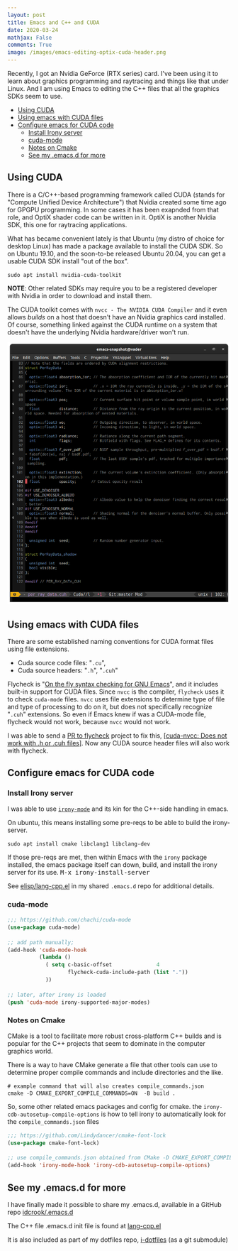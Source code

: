 ```yaml
---
layout: post
title: Emacs and C++ and CUDA
date: 2020-03-24
mathjax: False
comments: True
image: /images/emacs-editing-optix-cuda-header.png
---
```


Recently, I got an Nvidia GeForce (RTX series) card. I've been using it to learn about graphics programming and raytracing and things like that under Linux. And I am using Emacs to editing the C++ files that all the graphics SDKs seem to use.

<!-- markdown-toc start - Don't edit this section. Run M-x markdown-toc-refresh-toc -->

- [Using CUDA](#using-cuda)
- [Using emacs with CUDA files](#using-emacs-with-cuda-files)
- [Configure emacs for CUDA code](#configure-emacs-for-cuda-code)
    - [Install Irony server](#install-irony-server)
    - [cuda-mode](#cuda-mode)
    - [Notes on Cmake](#notes-on-cmake)
    - [See my .emacs.d for more](#see-my-emacsd-for-more)

<!-- markdown-toc end -->

## Using CUDA

There is a C/C++-based programming framework called CUDA (stands for "Compute Unified Device Architecture") that Nvidia created some time ago for GPGPU programming. In some cases it has been exapnded from that role, and OptiX shader code can be written in it. OptiX is another Nvidia SDK, this one for raytracing applications.

What has became convenient lately is that Ubuntu (my distro of choice for desktop Linux) has made a package available to install the CUDA SDK. So on Ubuntu 19.10, and the soon-to-be released Ubuntu 20.04, you can get a usable CUDA SDK install "out of the box".


```shell
sudo apt install nvidia-cuda-toolkit
```

**NOTE**: Other related SDKs may require you to be a registered developer with Nvidia in order to download and install them.

The CUDA toolkit comes with `nvcc - The NVIDIA CUDA Compiler` and it even allows _builds_  on a host that doesn't have an Nvidia graphics card installed.  Of course, something linked against the CUDA runtime on a system that doesn't have the underlying Nvidia hardware/driver won't run.


![Emacs in a .cuh file CUDA header](/images/emacs-editing-optix-cuda-header.png)


## Using emacs with CUDA files

There are some established naming conventions for CUDA format files using file extensions.

- Cuda source code files: "`.cu`",
- Cuda source headers: "`.h`", "`.cuh`"

Flycheck is "[On the fly syntax checking for GNU Emacs](https://github.com/flycheck/flycheck)", and it includes built-in support for CUDA files.  Since `nvcc` is the compiler, `flycheck` uses it to check `cuda-mode` files. `nvcc` uses file extensions to determine type of file and type of processing to do on it, but does not specifically recognize "`.cuh`" extensions. So even if Emacs knew if was a CUDA-mode file, flycheck would not work, because `nvcc` would not work.

I was able to send a [PR to flycheck](https://github.com/flycheck/flycheck/pull/1699) project to fix this, [[cuda-nvcc: Does not work with .h or .cuh files]](https://github.com/flycheck/flycheck/issues/1673). Now any CUDA source header files will also work with flycheck.


## Configure emacs for CUDA code

### Install Irony server

I was able to use [`irony-mode`](https://github.com/Sarcasm/irony-mode) and its kin for the C++-side handling in emacs.

On ubuntu, this means installing some pre-reqs to be able to build the irony-server.

```shell
sudo apt install cmake libclang1 libclang-dev
```

If those pre-reqs are met, then within Emacs with the `irony` package installed, the emacs package itself can down, build, and install the irony server for its use. <kbd>M-x irony-install-server</kbd>

See [elisp/lang-cpp.el](https://github.com/idcrook/.emacs.d/blob/95a38d3f34afd51579537642beb190351ee7a183/elisp/lang-cpp.el#L40) in my shared `.emacs.d` repo for additional details.

### cuda-mode


```lisp
;;; https://github.com/chachi/cuda-mode
(use-package cuda-mode)

;; add path manually;
(add-hook 'cuda-mode-hook
          (lambda ()
            ( setq c-basic-offset              4
                   flycheck-cuda-include-path (list "."))
            ))

;; later, after irony is loaded
(push 'cuda-mode irony-supported-major-modes)

```


### Notes on Cmake

CMake is a tool to facilitate more robust cross-platform C++ builds and is popular for the C++ projects that seem to dominate in the computer graphics world.

There is a way to have CMake generate a file that other tools can use to determine proper compile commands and include directories and the like.

```shell
# example command that will also creates compile_commands.json
cmake -D CMAKE_EXPORT_COMPILE_COMMANDS=ON  -B build .
```

So, some other related emacs packages and config for cmake. the `irony-cdb-autosetup-compile-options` is how to tell irony to automatically look for the `compile_commands.json` files


```lisp
;;; https://github.com/Lindydancer/cmake-font-lock
(use-package cmake-font-lock)

;; use compile_commands.json obtained from CMake -D CMAKE_EXPORT_COMPILE_COMMANDS=O
(add-hook 'irony-mode-hook 'irony-cdb-autosetup-compile-options)
```

## See my .emacs.d for more

I have finally made it possible to share my .emacs.d, available in a GitHub repo [idcrook/.emacs.d](https://github.com/idcrook/.emacs.d)

The C++ file .emacs.d init file is found at [lang-cpp.el](https://github.com/idcrook/.emacs.d/blob/master/elisp/lang-cpp.el)

It is also included as part of my dotfiles repo, [i-dotfiles](https://github.com/idcrook/i-dotfiles) (as a git submodule)
